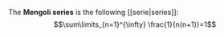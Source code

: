 The **Mengoli series** is the following [[serie|series]]:
$$\sum\limits_{n=1}^{\infty} \frac{1}{n(n+1)}=1$$
